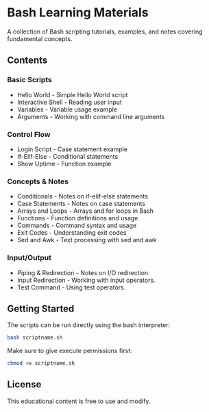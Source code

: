 
# Bash Learning Materials
A collection of Bash scripting tutorials, examples, and notes covering fundamental concepts.

## Contents

### Basic Scripts
- Hello World - Simple Hello World script
- Interactive Shell - Reading user input
- Variables - Variable usage example
- Arguments - Working with command line arguments

### Control Flow
- Login Script - Case statement example
- If-Elif-Else - Conditional statements
- Show Uptime - Function example

### Concepts & Notes
- Conditionals - Notes on if-elif-else statements
- Case Statements - Notes on case statements
- Arrays and Loops - Arrays and for loops in Bash
- Functions - Function definitions and usage
- Commands - Command syntax and usage
- Exit Codes - Understanding exit codes
- Sed and Awk - Text processing with sed and awk

### Input/Output
- Piping & Redirection - Notes on I/O redirection.
- Input Redirection - Working with input operators.
- Test Command - Using test operators.

## Getting Started
The scripts can be run directly using the bash interpreter:

```bash
bash scriptname.sh
```

Make sure to give execute permissions first:

```bash
chmod +x scriptname.sh
```

## License
This educational content is free to use and modify.